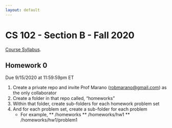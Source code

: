 ```yaml
---
layout: default
---
```


# CS 102 - Section B - Fall 2020
[Course Syllabus](./cs102-syllabus-fall-2020.html).

## Homework 0
Due 9/15/2020 at 11:59:59pm ET

1. Create a private repo and invite Prof Marano (robmarano@gmail.com) as the only collaborator
2. Create a folder in that repo called, “homeworks”
3. Within that folder, create sub-folders for each homework problem set
4. And for each problem set, create a sub-folder for each problem
   * For example,
   ** /homeworks
   ** /homeworks/hw1
   ** /homeworks/hw1/problem1


